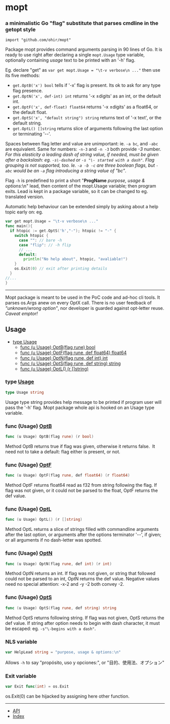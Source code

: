 # mopt
### a minimalistic Go "flag" substitute that parses cmdline in the getopt style
`import "github.com/ohir/mopt"`

Package mopt provides command arguments parsing in 90 lines of Go.
It is ready to use right after declaring a single `mopt.Usage` type variable, optionally containing _usage_ text to be printed with an '-h' flag.

Eg. declare "get" as `var get mopt.Usage = "\t-v verbose\n ..."` then use its five
<a name="pkg-api">methods:</a>
- `get.OptB('x') bool` tells if '-x' flag is present. Its ok to ask for any type flag presence.
- `get.OptN('x', def·int) int` returns '-x ±digits' as an int, or the default int.
- `get.OptF('x', def·float) float64` returns '-x ±digits' as a float64, or the default float.
- `get.OptS('x', "default string") string` returns text of '-x text', or the default string.
- `get.OptL() []string` returns slice of arguments following the last option or terminating '--'.

Spaces between flag letter and value are unimportant: ie. `-a bc`, and `-abc` are equivalent.  Same for numbers: `-n-3` and `-n -3` both provide _-3_ number. _For this elasticity a leading dash of string value, if needed, must be given after a backslash: eg. `-s\-dashed` or `-s "\- started with a dash"`. Flag grouping is not supported, too. Ie. `-a -b -c` are three boolean flags, but `-abc` would be an `-a` flag introducing a string value of "bc"_.

Flag `-h` is predefined to print a short "__ProgName__ _purpose, usage & options:_\n" lead, then content of the mopt.Usage variable; then program exits. Lead is kept in a package variable, so it can be changed to eg. translated version.

Automatic help behaviour can be extended simply by asking about a help topic early on: eg.
``` go
var get mopt.Usage = "\t-v verbose\n ..."
func main(){
  if htopic := get.OptS('h',"-"); htopic != "-" {
    switch htopic {
      case "": // bare -h
      case "flip": // -h flip
      // ...
      default:
        println("No help about", htopic, "avaliable!")
    }
    os.Exit(0) // exit after printing details
  }
//...
}
```
----

Mopt package is meant to be used in the PoC code and ad-hoc cli tools. It parses os.Args anew on every OptX call. There is no user feedback of _"unknown/wrong option"_, nor developer is guarded against opt-letter reuse. _Caveat emptor!_

## <a name="pkg-index">Usage</a>
* [type Usage](#Usage)
  * [func (u Usage) OptB(flag rune) bool](#Usage.OptB)
  * [func (u Usage) OptF(flag rune, def float64) float64](#Usage.OptF)
  * [func (u Usage) OptN(flag rune, def int) int](#Usage.OptN)
  * [func (u Usage) OptS(flag rune, def string) string](#Usage.OptS)
  * [func (u Usage) OptL() (r []string)](#Usage.OptL)


### <a name="Usage">type</a> [Usage](/src/target/mopt.go?s=2045:2061#L45)
``` go
type Usage string
```
Usage type string provides help message to be printed if program user will pass the '-h' flag. Mopt package whole api is hooked on an Usage type variable.

### <a name="Usage.OptB">func</a> (Usage) [OptB](/src/target/mopt.go?s=3541:3579#L96)
``` go
func (u Usage) OptB(flag rune) (r bool)
```
Method OptB returns true if flag was given, otherwise it returns false.
 It need not to take a default: flag either is present, or not.


### <a name="Usage.OptF">func</a> (Usage) [OptF](/src/target/mopt.go?s=3212:3266#L83)
``` go
func (u Usage) OptF(flag rune, def float64) (r float64)
```
Method OptF returns float64 read as f32 from string following the flag.  If flag was not given, or it could not be parsed to the float, OptF returns the def value.

### <a name="Usage.OptL">func</a> (Usage) [OptL](/src/target/mopt.go?s=3817:3850#L104)
``` go
func (u Usage) OptL() (r []string)
```
Method OptL returns a slice of strings filled with commandline arguments after the last option, or arguments after the options terminator '--', if given; or all arguments if no dash-letter was spotted.

### <a name="Usage.OptN">func</a> (Usage) [OptN](/src/target/mopt.go?s=2758:2804#L68)
``` go
func (u Usage) OptN(flag rune, def int) (r int)
```
Method OptN returns an int. If flag was not given, or string that followed could not be parsed to an int, OptN returns the def value. Negative values need no special attention: -x-2 and -y -2 both convey -2.

### <a name="Usage.OptS">func</a> (Usage) [OptS](/src/target/mopt.go?s=2283:2331#L50)
``` go
func (u Usage) OptS(flag rune, def string) string
```
Method OptS returns following string. If flag was not given, OptS returns the def value. If string after option needs to begin with dash character, it must be escaped: eg. `-s"\-begins with a dash"`.

### NLS variable
``` go
var HelpLead string = "purpose, usage & options:\n"
```
Allows `-h` to say "propósito, uso y opciones:", or "目的、使用法、オプション"

### Exit variable
``` go
var Exit func(int) = os.Exit
```
os.Exit(0) can be hijacked by assigning here other function.

----

* [API](#pkg-api)
* [Index](#pkg-index)
